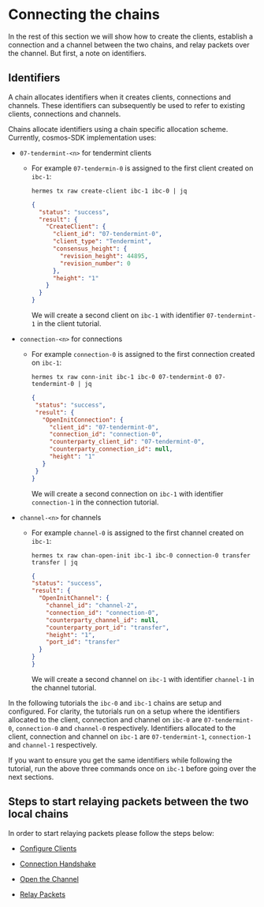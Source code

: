 # Connecting the chains

In the rest of this section we will show how to create the clients, establish a connection and a channel between the two chains, and relay packets over the channel. But first, a note on identifiers.

## Identifiers
A chain allocates identifiers when it creates clients, connections and channels. These identifiers can subsequently be used to refer to existing clients, connections and channels.

Chains allocate identifiers using a chain specific allocation scheme.
Currently, cosmos-SDK implementation uses:
 - `07-tendermint-<n>` for tendermint clients
    - For example `07-tendermin-0` is assigned to the first client created on `ibc-1`:
        ```shell
        hermes tx raw create-client ibc-1 ibc-0 | jq
        ```
        ```json
        {
          "status": "success",
          "result": {
            "CreateClient": {
              "client_id": "07-tendermint-0",
              "client_type": "Tendermint",
              "consensus_height": {
                "revision_height": 44895,
                "revision_number": 0
              },
              "height": "1"
            }
          }
        }
        ```
        We will create a second client on `ibc-1` with identifier `07-tendermint-1` in the client tutorial.

 - `connection-<n>` for connections
     - For example `connection-0` is assigned to the first connection created on `ibc-1`:
         ```shell
         hermes tx raw conn-init ibc-1 ibc-0 07-tendermint-0 07-tendermint-0 | jq
         ```
         ```json
        {
          "status": "success",
          "result": {
            "OpenInitConnection": {
              "client_id": "07-tendermint-0",
              "connection_id": "connection-0",
              "counterparty_client_id": "07-tendermint-0",
              "counterparty_connection_id": null,
              "height": "1"
            }
          }
        }
         ```
        We will create a second connection on `ibc-1` with identifier `connection-1` in the connection tutorial.

 - `channel-<n>` for channels
     - For example `channel-0` is assigned to the first channel created on `ibc-1`:
          ```shell
          hermes tx raw chan-open-init ibc-1 ibc-0 connection-0 transfer transfer | jq
          ```
          ```json
        {
          "status": "success",
          "result": {
            "OpenInitChannel": {
              "channel_id": "channel-2",
              "connection_id": "connection-0",
              "counterparty_channel_id": null,
              "counterparty_port_id": "transfer",
              "height": "1",
              "port_id": "transfer"
            }
          }
        }
          ```
        We will create a second channel on `ibc-1` with identifier `channel-1` in the channel tutorial.

In the following tutorials the `ibc-0` and `ibc-1` chains are setup and configured. For clarity, the tutorials run on a setup where the identifiers allocated to the client, connection and channel on `ibc-0` are `07-tendermint-0`, `connection-0` and `channel-0` respectively. Identifiers allocated to the client, connection and channel on `ibc-1` are `07-tendermint-1`, `connection-1` and `channel-1` respectively.

If you want to ensure you get the same identifiers while following the tutorial, run the above three commands once on `ibc-1` before going over the next sections.

## Steps to start relaying packets between the two local chains

In order to start relaying packets please follow the steps below:

* [Configure Clients](./tutorial_client_raw.md)

* [Connection Handshake](./tutorial_conn_raw.md)

* [Open the Channel](./tutorial_chan_open_raw.md)

* [Relay Packets](tutorial_packet_raw.md)

